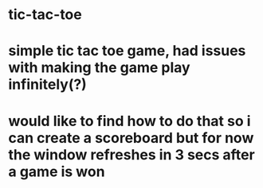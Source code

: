 # tic-tac-toe
# simple tic tac toe game, had issues with making the game play infinitely(?)
# would like to find how to do that so i can create a scoreboard but for now the window refreshes in 3 secs after a game is won
